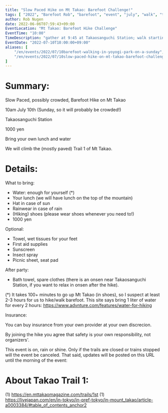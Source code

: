 ```yaml
---
title: "Slow Paced Hike on Mt Takao: Barefoot Challenge!"
tags: [ "2022", "Barefoot Rob", "barefoot", "event", "july", "walk", "takao", "はだし", "代々木公園", "裸足のロブ" ]
author: Rob Nugen
date: 2022-06-06T07:59:43+09:00
EventLocation: "Mt Takao: Barefoot Hike Challenge"
EventTime: "10:00"
TimeDescription: "gather at 9:45 at Takaosanguchi Station; walk starting at 10:00"
EventDate: "2022-07-10T10:00:00+09:00"
aliases: [
    "/en/events/2022/07/10barefoot-walking-in-yoyogi-park-on-a-sunday",
    "/en/events/2022/07/10slow-paced-hike-on-mt-takao-barefoot-challenge",
]
---
```


# Summary:

Slow Paced, possibly crowded, Barefoot Hike on Mt Takao

10am July 10th (Sunday, so it will probably be crowded!)

Takaosanguchi Station

1000 yen

Bring your own lunch and water

We will climb the (mostly paved) Trail 1 of Mt Takao.

# Details:

What to bring:
* Water: enough for yourself (*)
* Your lunch (we will have lunch on the top of the mountain)
* Hat in case of sun
* Rainwear in case of rain
* (Hiking) shoes (please wear shoes whenever you need to!)
* 1000 yen

 Optional:
* Towel, wet tissues for your feet
* First aid supplies
* Sunscreen
* Insect spray
* Picnic sheet, seat pad

After party:
* Bath towel, spare clothes (there is an onsen near Takaosanguchi Station,
  if you want to relax in onsen after the hike).


(*) It takes 100+ minutes to go up Mt Takao (in shoes), so I suspect at least 2-3 hours for us to hike/walk barefoot.  This site says bring 1 liter of water for every 2 hours: https://www.advnture.com/features/water-for-hiking

Insurance:

You can buy insurance from your own provider at your own discrecion.

By joining the hike you agree that safety is your own responsibility, not organizers'.

This event is on, rain or shine.  Only if the trails are closed or trains stopped will the event be canceled.   That said, updates will be posted on this URL until the morning of the event:

# About Takao Trail 1:

(1) https://en.mttakaomagazine.com/trails/1st
(1) https://livejapan.com/en/in-tokyo/in-pref-tokyo/in-mount_takao/article-a0003384/#table_of_contents_anchor2
